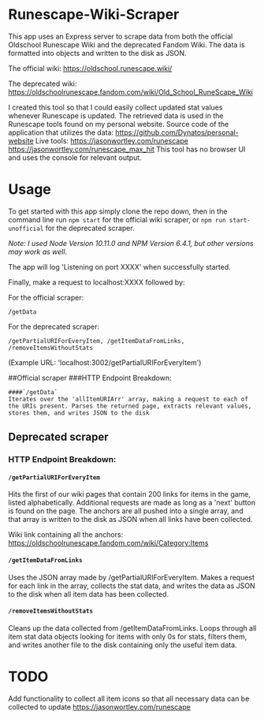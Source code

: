 # Runescape-Wiki-Scraper
This app uses an Express server to scrape data from both the official Oldschool Runescape Wiki and the deprecated Fandom Wiki. The data is formatted into objects and written to the disk as JSON.

The official wiki:
https://oldschool.runescape.wiki/

The deprecated wiki:
https://oldschoolrunescape.fandom.com/wiki/Old_School_RuneScape_Wiki

I created this tool so that I could easily collect updated stat values whenever Runescape is updated. The retrieved data is used in the Runescape tools found on my personal website. 
Source code of the application that utilizes the data: https://github.com/Dynatos/personal-website
Live tools: 
https://jasonwortley.com/runescape 
https://jasonwortley.com/runescape_max_hit
This tool has no browser UI and uses the console for relevant output.

# Usage
To get started with this app simply clone the repo down, then in the command line run `npm start` for the official wiki scraper, or `npm run start-unofficial` for the deprecated scraper.

*Note: I used Node Version 10.11.0 and NPM Version 6.4.1, but other versions may work as well.*

The app will log 'Listening on port XXXX' when successfully started. 

Finally, make a request to localhost:XXXX followed by:

For the official scraper:
```
/getData
```

For the deprecated scraper:
```
/getPartialURIForEveryItem, /getItemDataFromLinks, /removeItemsWithoutStats
```


(Example URL: 'localhost:3002/getPartialURIForEveryItem')


##Official scraper
###HTTP Endpoint Breakdown:

	####`/getData`
	Iterates over the 'allItemURIArr' array, making a request to each of the URIs present. Parses the returned page, extracts relevant values, stores them, and writes JSON to the disk

## Deprecated scraper
### HTTP Endpoint Breakdown:

  #### `/getPartialURIForEveryItem`
  Hits the first of our wiki pages that contain 200 links for items in the game, listed alphabetically. Additional requests are made
  as long as a 'next' button is found on the page. The anchors are all pushed into a single array, and that array is written to the
  disk as JSON when all links have been collected.

  Wiki link containing all the anchors: https://oldschoolrunescape.fandom.com/wiki/Category:Items
    
    
  #### `/getItemDataFromLinks`
  Uses the JSON array made by /getPartialURIForEveryItem. Makes a request for each link in the array, collects the stat data, and
  writes the data as JSON to the disk when all item data has been collected.
    
    
  #### `/removeItemsWithoutStats`
  Cleans up the data collected from /getItemDataFromLinks. Loops through all item stat data objects looking for items with only 0s for 
  stats, filters them, and writes another file to the disk containing only the useful item data.


# TODO
  Add functionality to collect all item icons so that all necessary data can be collected to update https://jasonwortley.com/runescape
